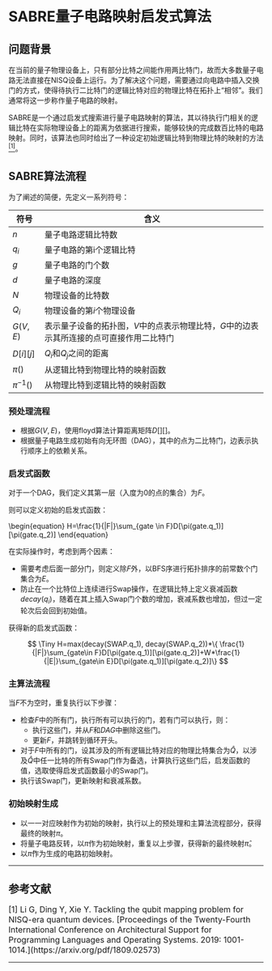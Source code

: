 # SABRE量子电路映射启发式算法

## 问题背景

在当前的量子物理设备上，只有部分比特之间能作用两比特门，故而大多数量子电路无法直接在NISQ设备上运行。为了解决这个问题，需要通过向电路中插入交换门的方式，使得待执行二比特门的逻辑比特对应的物理比特在拓扑上“相邻”。我们通常将这一步称作量子电路的映射。

SABRE是一个通过启发式搜索进行量子电路映射的算法，其以待执行门相关的逻辑比特在实际物理设备上的距离为依据进行搜索，能够较快的完成数百比特的电路映射。同时，该算法也同时给出了一种设定初始逻辑比特到物理比特的映射的方法[<sup>[1]</sup>](#refer1)。

## SABRE算法流程

为了阐述的简便，先定义一系列符号：

|符号|含义|
| ------ | ------ |
| $n$ | 量子电路逻辑比特数 |
|$q_i$|量子电路的第i个逻辑比特|
|$g$|量子电路的门个数|
|$d$|量子电路的深度|
|$N$|物理设备的比特数|
|$Q_i$|物理设备的第$i$个物理设备|
|$G(V, E)$|表示量子设备的拓扑图，$V$中的点表示物理比特，$G$中的边表示其所连接的点可直接作用二比特门|
|$D[i][j]$|$Q_i$和$Q_j$之间的距离|
|$\pi()$|从逻辑比特到物理比特的映射函数|
|$\pi^{-1}()$|从物理比特到逻辑比特的映射函数|

### 预处理流程

- 根据$G(V,E)$，使用floyd算法计算距离矩阵$D[][]$。
- 根据量子电路生成初始有向无环图（DAG），其中的点为二比特门，边表示执行顺序上的依赖关系。

### 启发式函数

对于一个DAG，我们定义其第一层（入度为0的点的集合）为$F$。

则可以定义初始的启发式函数：

\begin{equation}
H=\frac{1}{|F|}\sum_{gate \in F}D[\pi(gate.q_1)][\pi(gate.q_2)]
\end{equation}

在实际操作时，考虑到两个因素：

- 需要考虑后面一部分门，则定义除$F$外，以BFS序进行拓扑排序的前常数个门集合为$E$。
- 防止在一个比特位上连续进行Swap操作，在逻辑比特上定义衰减函数$decay(q_i)$，随着在其上插入Swap门个数的增加，衰减系数也增加，但过一定轮次后会回到初始值。

获得新的启发式函数：

$$
 \Tiny H=max(decay(SWAP.q_1), decay(SWAP.q_2))*\{ \frac{1}{|F|}\sum_{gate\in F}D[\pi(gate.q_1)][\pi(gate.q_2)]+W*\frac{1}{|E|}\sum_{gate\in E}D[\pi(gate.q_1)][\pi(gate.q_2)]\}
$$

### 主算法流程

当$F$不为空时，重复执行以下步骤：

- 检查$F$中的所有门，执行所有可以执行的门，若有门可以执行，则：
    - 执行这些门，并从$F$和$DAG$中删除这些门。
    - 更新$F$，并跳转到循环开头。
- 对于$F$中所有的门，设其涉及的所有逻辑比特对应的物理比特集合为$\hat{Q}$，以涉及$\hat{Q}$中任一比特的所有Swap门作为备选，计算执行这些门后，启发函数的值，选取使得启发式函数最小的Swap门。
- 执行该Swap门，更新映射和衰减系数。

### 初始映射生成

- 以一一对应映射作为初始的映射，执行以上的预处理和主算法流程部分，获得最终的映射$\pi$。
- 将量子电路反转，以$\pi$作为初始映射，重复以上步骤，获得新的最终映射$\hat{\pi}$。
- 以$\hat{\pi}$作为生成的电路初始映射。

---

## 参考文献

<div id="refer1"></div>
<font size=3>
[1] Li G, Ding Y, Xie Y. Tackling the qubit mapping problem for NISQ-era quantum devices. [Proceedings of the Twenty-Fourth International Conference on Architectural Support for Programming Languages and Operating Systems. 2019: 1001-1014.](https://arxiv.org/pdf/1809.02573)
</font>

---
